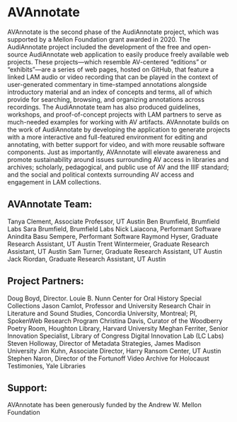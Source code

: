 # AVAnnotate

AVAnnotate is the second phase of the AudiAnnotate project, which was supported by a Mellon Foundation grant awarded in 2020. The AudiAnnotate project included the development of the free and open-source AudiAnnotate web application to easily produce freely available web projects. These projects—which resemble AV-centered “editions” or “exhibits”—are a series of web pages, hosted on GitHub, that feature a linked LAM audio or video recording that can be played in the context of user-generated commentary in time-stamped annotations alongside introductory material and an index of concepts and terms, all of which provide for searching, browsing, and organizing annotations across recordings. The AudiAnnotate team has also produced guidelines, workshops, and proof-of-concept projects with LAM partners to serve as much-needed examples for working with AV artifacts. AVAnnotate builds on the work of AudiAnnotate by developing the application to generate projects with a more interactive and full-featured environment for editing and annotating, with better support for video, and with more reusable software components. Just as importantly, AVAnnotate will elevate awareness and promote sustainability around issues surrounding AV access in libraries and archives; scholarly, pedagogical, and public use of AV and the IIIF standard; and the social and political contexts surrounding AV access and engagement in LAM collections.

## AVAnnotate Team:
Tanya Clement, Associate Professor, UT Austin
Ben Brumfield, Brumfield Labs
Sara Brumfield, Brumfield Labs
Nick Laiacona, Performant Software
Anindita Basu Sempere, Performant Software
Raymond Hyser, Graduate Research Assistant, UT Austin
Trent Wintermeier, Graduate Research Assistant, UT Austin
Sam Turner, Graduate Research Assistant, UT Austin
Jack Riordan, Graduate Research Assistant, UT Austin

## Project Partners:
Doug Boyd, Director. Louie B. Nunn Center for Oral History Special Collections 
Jason Camlot, Professor and University Research Chair in Literature and Sound Studies, Concordia University, Montreal; PI, SpokenWeb Research Program 
Christina Davis, Curator of the Woodberry Poetry Room, Houghton Library, Harvard University
Meghan Ferriter, Senior Innovation Specialist, Library of Congress Digital Innovation Lab (LC Labs) 
Steven Holloway, Director of Metadata Strategies, James Madison University 
Jim Kuhn, Associate Director, Harry Ransom Center, UT Austin 
Stephen Naron, Director of the Fortunoff Video Archive for Holocaust Testimonies, Yale Libraries

## Support: 
AVAnnotate has been generously funded by the Andrew W. Mellon Foundation
